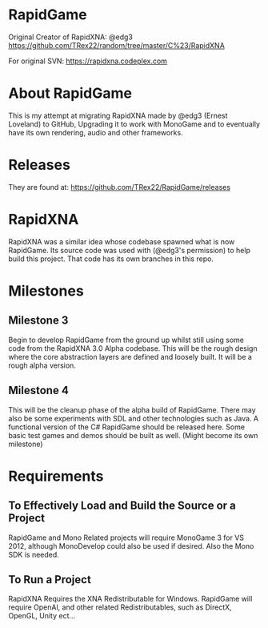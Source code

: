 RapidGame
========
Original Creator of RapidXNA: @edg3
https://github.com/TRex22/random/tree/master/C%23/RapidXNA

For original SVN:
https://rapidxna.codeplex.com 

About RapidGame
==============
This is my attempt at migrating RapidXNA made by @edg3 (Ernest Loveland) to GitHub,
Upgrading it to work with MonoGame and to eventually have its own 
rendering, audio and other frameworks.

Releases
========
They are found at:
https://github.com/TRex22/RapidGame/releases

RapidXNA
========
RapidXNA was a similar idea whose codebase spawned what is now RapidGame.
Its source code was used with (@edg3's permission) to help build this project.
That code has its own branches in this repo. 

Milestones
==========

Milestone 3
-----------
Begin to develop RapidGame from the ground up whilst still using some 
code from the RapidXNA 3.0 Alpha codebase. 
This will be the rough design where the core abstraction layers are defined and loosely built. 
It will be a rough alpha version.

Milestone 4
-----------
This will be the cleanup phase of the alpha build of RapidGame. 
There may also be some experiments with SDL and other technologies such as Java. 
A functional version of the C# RapidGame should be released here. 
Some basic test games and demos should be built as well. (Might become its own milestone)

Requirements
============

To Effectively Load and Build the Source or a Project
-----------------------------------------------------
RapidGame and Mono Related projects will require MonoGame 3 for VS 2012, 
although MonoDevelop could also be used if desired. Also the Mono SDK is needed.

To Run a Project
----------------
RapidXNA Requires the XNA Redistributable for Windows.
RapidGame will require OpenAl, and other related Redistributables, such
as DirectX, OpenGL, Unity ect...
